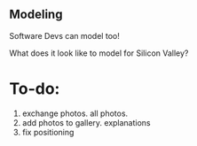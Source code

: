 ## Modeling

Software Devs can model too!

What does it look like to model for Silicon Valley?

# To-do:

1. exchange photos. all photos.
2. add photos to gallery.
    explanations
3. fix positioning